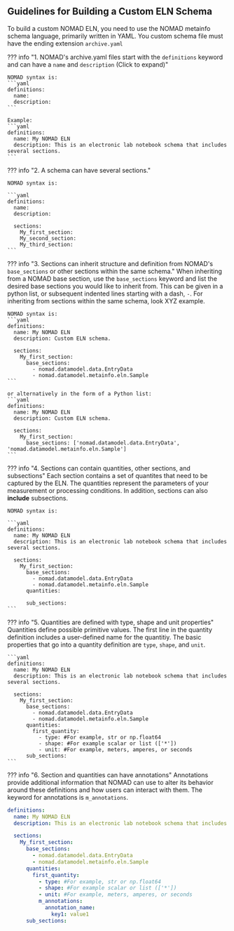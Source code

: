 ## Guidelines for Building a Custom ELN Schema

To build a custom NOMAD ELN, you need to use the NOMAD metainfo schema language, primarily written in YAML. You custom schema file must have the ending extension `archive.yaml`

??? info "1. NOMAD's archive.yaml files start with the `definitions` keyword and can have a `name` and `description` (Click to expand)"
    
    NOMAD syntax is:
    ```yaml
    definitions:
      name:
      description:
    ```

    Example:
    ```yaml
    definitions:
      name: My NOMAD ELN
      description: This is an electronic lab notebook schema that includes several sections.
    ```
??? info "2. A schema can have several sections."

    NOMAD syntax is:

    ```yaml
    definitions:
      name:
      description: 

      sections:
        My_first_section:
        My_second_section:
        My_third_section:
    ```


??? info "3. Sections can inherit structure and definition from NOMAD's `base_sections` or other sections within the same schema."
    When inheriting from a NOMAD base section, use the `base_sections` keyword and list the desired base sections you would like to inherit from. This can be given in a python list, or subsequent indented lines starting with a dash, `-`. For inheriting from sections within the same schema, look XYZ example.

    NOMAD syntax is:
    ```yaml
    definitions:
      name: My NOMAD ELN
      description: Custom ELN schema.

      sections:
        My_first_section:
          base_sections:
            - nomad.datamodel.data.EntryData
            - nomad.datamodel.metainfo.eln.Sample
    ```

    or alternatively in the form of a Python list:
    ```yaml
    definitions:
      name: My NOMAD ELN
      description: Custom ELN schema.

      sections:
        My_first_section:
          base_sections: ['nomad.datamodel.data.EntryData', 'nomad.datamodel.metainfo.eln.Sample']
    ``` 

??? info "4. Sections can contain quantities, other sections, and subsections"
    Each section contains a set of quantites that need to be captured by the ELN. The quantities represent the parameters of your measurement or processing conditions. In addition, sections can also **include** subsections. 

    NOMAD syntax is:

    ```yaml
    definitions:
      name: My NOMAD ELN
      description: This is an electronic lab notebook schema that includes several sections.

      sections:
        My_first_section:
          base_sections:
            - nomad.datamodel.data.EntryData
            - nomad.datamodel.metainfo.eln.Sample
          quantities:

          sub_sections:
    ```


??? info "5. Quantities are defined with type, shape and unit properties"
    Quantities define possible primitive values. The first line in the quantity definition includes a user-defined name for the quantitiy. The basic properties that go into a quantity definition are `type`, `shape`, and `unit`.

    ```yaml
    definitions:
      name: My NOMAD ELN
      description: This is an electronic lab notebook schema that includes several sections.

      sections:
        My_first_section:
          base_sections:
            - nomad.datamodel.data.EntryData
            - nomad.datamodel.metainfo.eln.Sample
          quantities:
            first_quantity:
              - type: #For example, str or np.float64
              - shape: #For example scalar or list (['*'])
              - unit: #For example, meters, amperes, or seconds
          sub_sections:
    ```

??? info "6. Section and quantities can have annotations"
Annotations provide additional information that NOMAD can use to alter its behavior around these definitions and how users can interact with them. The keyword for annotations is `m_annotations`.
```yaml
definitions:
  name: My NOMAD ELN
  description: This is an electronic lab notebook schema that includes several sections.

  sections:
    My_first_section:
      base_sections:
        - nomad.datamodel.data.EntryData
        - nomad.datamodel.metainfo.eln.Sample
      quantities:
        first_quantity:
          - type: #For example, str or np.float64
          - shape: #For example scalar or list (['*'])
          - unit: #For example, meters, amperes, or seconds
          m_annotations:
            annotation_name:
              key1: value1  
      sub_sections:
```

